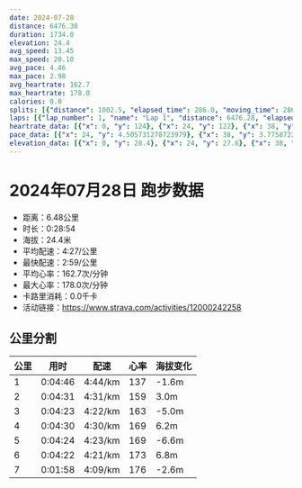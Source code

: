 ```yaml
---
date: 2024-07-28
distance: 6476.30
duration: 1734.0
elevation: 24.4
avg_speed: 13.45
max_speed: 20.10
avg_pace: 4.46
max_pace: 2.98
avg_heartrate: 162.7
max_heartrate: 178.0
calories: 0.0
splits: [{"distance": 1002.5, "elapsed_time": 286.0, "moving_time": 286.0, "average_speed": 3.51, "pace": 4.748347578347579, "average_heartrate": 137.09859154929578, "elevation_difference": -1.6, "split_number": 1}, {"distance": 1000.2, "elapsed_time": 271.0, "moving_time": 271.0, "average_speed": 3.69, "pace": 4.516720867208671, "average_heartrate": 159.87453874538744, "elevation_difference": 3.0, "split_number": 2}, {"distance": 1001.3, "elapsed_time": 263.0, "moving_time": 263.0, "average_speed": 3.81, "pace": 4.374461942257217, "average_heartrate": 163.2471482889734, "elevation_difference": -5.0, "split_number": 3}, {"distance": 998.5, "elapsed_time": 270.0, "moving_time": 270.0, "average_speed": 3.7, "pace": 4.504513513513513, "average_heartrate": 169.34444444444443, "elevation_difference": 6.2, "split_number": 4}, {"distance": 999.5, "elapsed_time": 264.0, "moving_time": 264.0, "average_speed": 3.79, "pace": 4.39754617414248, "average_heartrate": 169.62878787878788, "elevation_difference": -6.6, "split_number": 5}, {"distance": 1001.0, "elapsed_time": 262.0, "moving_time": 262.0, "average_speed": 3.82, "pace": 4.363010471204189, "average_heartrate": 173.27480916030535, "elevation_difference": 6.8, "split_number": 6}, {"distance": 473.3, "elapsed_time": 121.0, "moving_time": 118.0, "average_speed": 4.01, "pace": 4.156284289276808, "average_heartrate": 176.09322033898306, "elevation_difference": -2.6, "split_number": 7}]
laps: [{"lap_number": 1, "name": "Lap 1", "distance": 6476.28, "elapsed_time": 1737.0, "moving_time": 1737.0, "average_speed": 3.73, "pace": 4.46828418230563, "average_heartrate": 162.79, "max_heartrate": 177, "start_date": "2024-07-28 17:06:24+00:00", "elevation_difference": 24.4}]
heartrate_data: [{"x": 0, "y": 124}, {"x": 24, "y": 122}, {"x": 38, "y": 122}, {"x": 57, "y": 122}, {"x": 77, "y": 122}, {"x": 95, "y": 127}, {"x": 114, "y": 140}, {"x": 133, "y": 136}, {"x": 152, "y": 143}, {"x": 170, "y": 141}, {"x": 188, "y": 141}, {"x": 207, "y": 143}, {"x": 224, "y": 150}, {"x": 242, "y": 152}, {"x": 258, "y": 150}, {"x": 278, "y": 155}, {"x": 294, "y": 152}, {"x": 311, "y": 158}, {"x": 329, "y": 158}, {"x": 347, "y": 159}, {"x": 365, "y": 157}, {"x": 383, "y": 160}, {"x": 402, "y": 162}, {"x": 421, "y": 163}, {"x": 438, "y": 161}, {"x": 454, "y": 159}, {"x": 471, "y": 161}, {"x": 488, "y": 161}, {"x": 506, "y": 159}, {"x": 524, "y": 158}, {"x": 541, "y": 163}, {"x": 559, "y": 163}, {"x": 577, "y": 159}, {"x": 594, "y": 163}, {"x": 610, "y": 162}, {"x": 627, "y": 162}, {"x": 644, "y": 161}, {"x": 661, "y": 161}, {"x": 679, "y": 163}, {"x": 696, "y": 164}, {"x": 714, "y": 162}, {"x": 730, "y": 162}, {"x": 747, "y": 164}, {"x": 764, "y": 166}, {"x": 782, "y": 165}, {"x": 799, "y": 166}, {"x": 815, "y": 166}, {"x": 832, "y": 165}, {"x": 850, "y": 169}, {"x": 867, "y": 169}, {"x": 884, "y": 167}, {"x": 902, "y": 169}, {"x": 919, "y": 171}, {"x": 938, "y": 169}, {"x": 956, "y": 170}, {"x": 975, "y": 169}, {"x": 993, "y": 169}, {"x": 1011, "y": 171}, {"x": 1028, "y": 171}, {"x": 1044, "y": 171}, {"x": 1060, "y": 171}, {"x": 1077, "y": 171}, {"x": 1094, "y": 171}, {"x": 1111, "y": 172}, {"x": 1128, "y": 171}, {"x": 1146, "y": 172}, {"x": 1163, "y": 163}, {"x": 1180, "y": 165}, {"x": 1196, "y": 168}, {"x": 1213, "y": 168}, {"x": 1230, "y": 170}, {"x": 1247, "y": 170}, {"x": 1264, "y": 171}, {"x": 1281, "y": 171}, {"x": 1298, "y": 172}, {"x": 1314, "y": 168}, {"x": 1332, "y": 170}, {"x": 1351, "y": 171}, {"x": 1367, "y": 169}, {"x": 1385, "y": 170}, {"x": 1402, "y": 171}, {"x": 1420, "y": 172}, {"x": 1437, "y": 173}, {"x": 1455, "y": 173}, {"x": 1472, "y": 173}, {"x": 1489, "y": 173}, {"x": 1506, "y": 173}, {"x": 1524, "y": 174}, {"x": 1541, "y": 175}, {"x": 1559, "y": 176}, {"x": 1575, "y": 176}, {"x": 1591, "y": 176}, {"x": 1606, "y": 177}, {"x": 1622, "y": 176}, {"x": 1638, "y": 176}, {"x": 1654, "y": 175}, {"x": 1670, "y": 177}, {"x": 1687, "y": 177}, {"x": 1704, "y": 176}, {"x": 1720, "y": 176}]
pace_data: [{"x": 24, "y": 4.505731278723979}, {"x": 38, "y": 3.7758722247394654}, {"x": 57, "y": 4.774190776281867}, {"x": 77, "y": 5.009528103396453}, {"x": 95, "y": 4.686923509561304}, {"x": 114, "y": 4.574993137524019}, {"x": 133, "y": 4.721444759206799}, {"x": 152, "y": 4.728141843971631}, {"x": 170, "y": 4.649009762900976}, {"x": 188, "y": 4.900529256101146}, {"x": 207, "y": 3.943847610033128}, {"x": 224, "y": 4.122359633935196}, {"x": 242, "y": 4.521622354856213}, {"x": 258, "y": 4.939745109662121}, {"x": 278, "y": 4.96476020256181}, {"x": 294, "y": 4.3222769709543565}, {"x": 311, "y": 3.9910680076628346}, {"x": 329, "y": 4.098032948119006}, {"x": 347, "y": 4.4947950377562025}, {"x": 365, "y": 4.280097586029789}, {"x": 383, "y": 5.14086983343615}, {"x": 402, "y": 4.497220723151646}, {"x": 421, "y": 4.676402918069584}, {"x": 438, "y": 4.123379515091539}, {"x": 454, "y": 4.209825713564031}, {"x": 471, "y": 4.632212340188993}, {"x": 488, "y": 4.1677169292323075}, {"x": 506, "y": 4.4045190274841435}, {"x": 524, "y": 4.330137698103403}, {"x": 541, "y": 4.315561885033661}, {"x": 559, "y": 5.400745301360985}, {"x": 577, "y": 5.360791251206175}, {"x": 594, "y": 5.398995788791707}, {"x": 610, "y": 4.071006350757205}, {"x": 627, "y": 4.2441303794244964}, {"x": 644, "y": 4.420875331564987}, {"x": 661, "y": 4.581280923584387}, {"x": 679, "y": 4.26694828469022}, {"x": 696, "y": 4.856264568764568}, {"x": 714, "y": 4.547530695770805}, {"x": 730, "y": 4.768726752503576}, {"x": 747, "y": 4.145945273631841}, {"x": 764, "y": 4.524077090119435}, {"x": 782, "y": 4.847789412449098}, {"x": 799, "y": 4.509388528138528}, {"x": 815, "y": 3.648577057793345}, {"x": 832, "y": 4.860513269174686}, {"x": 850, "y": 5.056644417475728}, {"x": 867, "y": 4.880439238653001}, {"x": 884, "y": 4.280097586029789}, {"x": 902, "y": 5.005015015015014}, {"x": 919, "y": 4.483911756793113}, {"x": 938, "y": 4.502079956780118}, {"x": 956, "y": 4.528994565217391}, {"x": 975, "y": 4.681657303370786}, {"x": 993, "y": 4.412682022769393}, {"x": 1011, "y": 4.437353567625133}, {"x": 1028, "y": 4.2365785460091505}, {"x": 1044, "y": 4.552499317126467}, {"x": 1060, "y": 4.029666344294004}, {"x": 1077, "y": 4.363010471204189}, {"x": 1094, "y": 4.243049898167006}, {"x": 1111, "y": 3.9977692492204366}, {"x": 1128, "y": 4.055158150851581}, {"x": 1146, "y": 4.437353567625133}, {"x": 1163, "y": 4.96328171530673}, {"x": 1180, "y": 4.250624840601887}, {"x": 1196, "y": 4.121340257171118}, {"x": 1213, "y": 4.012205103514685}, {"x": 1230, "y": 4.134631605060779}, {"x": 1247, "y": 4.3894390308138}, {"x": 1264, "y": 3.987248803827751}, {"x": 1281, "y": 4.634788654060066}, {"x": 1298, "y": 4.482705755782678}, {"x": 1314, "y": 3.955078310393924}, {"x": 1332, "y": 4.547530695770805}, {"x": 1351, "y": 5.038301088270859}, {"x": 1367, "y": 4.624500554938956}, {"x": 1385, "y": 4.658105086640581}, {"x": 1402, "y": 4.520395985896393}, {"x": 1420, "y": 4.891899031405929}, {"x": 1437, "y": 4.450387182910547}, {"x": 1455, "y": 5.090623091020158}, {"x": 1472, "y": 4.642534818941504}, {"x": 1489, "y": 4.157321027687702}, {"x": 1506, "y": 4.1469768599154015}, {"x": 1524, "y": 4.491161412018323}, {"x": 1541, "y": 4.076981409001957}, {"x": 1559, "y": 4.344812304483837}, {"x": 1575, "y": 5.032216183574879}, {"x": 1591, "y": 4.25279408012248}, {"x": 1606, "y": 3.737766315317336}, {"x": 1622, "y": 4.085976955136062}, {"x": 1638, "y": 4.029666344294004}, {"x": 1654, "y": 3.6971384205856253}, {"x": 1670, "y": 3.866086754813268}, {"x": 1687, "y": 4.4326329787234044}, {"x": 1704, "y": 3.934537299338999}, {"x": 1720, "y": 3.751226648660815}]
elevation_data: [{"x": 0, "y": 28.4}, {"x": 24, "y": 27.6}, {"x": 38, "y": 27.0}, {"x": 57, "y": 27.0}, {"x": 77, "y": 27.0}, {"x": 95, "y": 27.0}, {"x": 114, "y": 27.2}, {"x": 133, "y": 27.0}, {"x": 152, "y": 26.6}, {"x": 170, "y": 26.0}, {"x": 188, "y": 25.4}, {"x": 207, "y": 24.8}, {"x": 224, "y": 24.8}, {"x": 242, "y": 25.4}, {"x": 258, "y": 25.8}, {"x": 278, "y": 26.4}, {"x": 294, "y": 27.2}, {"x": 311, "y": 28.4}, {"x": 329, "y": 29.6}, {"x": 347, "y": 30.6}, {"x": 365, "y": 31.0}, {"x": 383, "y": 31.4}, {"x": 402, "y": 32.4}, {"x": 421, "y": 32.6}, {"x": 438, "y": 31.8}, {"x": 454, "y": 31.6}, {"x": 471, "y": 31.2}, {"x": 488, "y": 30.8}, {"x": 506, "y": 30.6}, {"x": 524, "y": 30.8}, {"x": 541, "y": 30.6}, {"x": 559, "y": 29.6}, {"x": 577, "y": 28.8}, {"x": 594, "y": 28.2}, {"x": 610, "y": 27.6}, {"x": 627, "y": 26.8}, {"x": 644, "y": 26.6}, {"x": 661, "y": 26.8}, {"x": 679, "y": 27.0}, {"x": 696, "y": 27.0}, {"x": 714, "y": 27.0}, {"x": 730, "y": 26.4}, {"x": 747, "y": 25.8}, {"x": 764, "y": 25.4}, {"x": 782, "y": 24.8}, {"x": 799, "y": 24.6}, {"x": 815, "y": 24.8}, {"x": 832, "y": 25.2}, {"x": 850, "y": 25.6}, {"x": 867, "y": 26.6}, {"x": 884, "y": 27.8}, {"x": 902, "y": 29.2}, {"x": 919, "y": 30.2}, {"x": 938, "y": 30.8}, {"x": 956, "y": 31.2}, {"x": 975, "y": 31.8}, {"x": 993, "y": 32.4}, {"x": 1011, "y": 32.0}, {"x": 1028, "y": 31.6}, {"x": 1044, "y": 31.4}, {"x": 1060, "y": 30.8}, {"x": 1077, "y": 30.8}, {"x": 1094, "y": 31.2}, {"x": 1111, "y": 31.2}, {"x": 1128, "y": 30.6}, {"x": 1146, "y": 29.2}, {"x": 1163, "y": 28.6}, {"x": 1180, "y": 28.0}, {"x": 1196, "y": 27.2}, {"x": 1213, "y": 26.8}, {"x": 1230, "y": 27.2}, {"x": 1247, "y": 27.2}, {"x": 1264, "y": 27.2}, {"x": 1281, "y": 27.0}, {"x": 1298, "y": 26.6}, {"x": 1314, "y": 26.0}, {"x": 1332, "y": 25.6}, {"x": 1351, "y": 24.6}, {"x": 1367, "y": 23.8}, {"x": 1385, "y": 24.4}, {"x": 1402, "y": 25.2}, {"x": 1420, "y": 25.8}, {"x": 1437, "y": 26.4}, {"x": 1455, "y": 26.8}, {"x": 1472, "y": 27.4}, {"x": 1489, "y": 29.4}, {"x": 1506, "y": 30.6}, {"x": 1524, "y": 31.2}, {"x": 1541, "y": 32.2}, {"x": 1559, "y": 32.6}, {"x": 1575, "y": 32.2}, {"x": 1591, "y": 31.6}, {"x": 1606, "y": 31.4}, {"x": 1622, "y": 31.0}, {"x": 1638, "y": 30.8}, {"x": 1654, "y": 30.6}, {"x": 1670, "y": 30.6}, {"x": 1687, "y": 30.2}, {"x": 1704, "y": 29.2}, {"x": 1720, "y": 28.6}]
---
```


# 2024年07月28日 跑步数据

- 距离：6.48公里
- 时长：0:28:54
- 海拔：24.4米
- 平均配速：4:27/公里
- 最快配速：2:59/公里
- 平均心率：162.7次/分钟
- 最大心率：178.0次/分钟
- 卡路里消耗：0.0千卡
- 活动链接：https://www.strava.com/activities/12000242258

## 公里分割

| 公里 | 用时 | 配速 | 心率 | 海拔变化 |
|------|------|------|------|------|
| 1 | 0:04:46 | 4:44/km | 137 | -1.6m |
| 2 | 0:04:31 | 4:31/km | 159 | 3.0m |
| 3 | 0:04:23 | 4:22/km | 163 | -5.0m |
| 4 | 0:04:30 | 4:30/km | 169 | 6.2m |
| 5 | 0:04:24 | 4:23/km | 169 | -6.6m |
| 6 | 0:04:22 | 4:21/km | 173 | 6.8m |
| 7 | 0:01:58 | 4:09/km | 176 | -2.6m |

